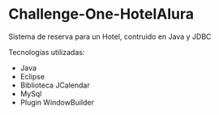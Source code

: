 # Challenge-One-HotelAlura
Sistema de reserva para un Hotel, contruido en Java y JDBC

Tecnologias utilizadas:
* Java
* Eclipse
* Biblioteca JCalendar
* MySql
* Plugin WindowBuilder
